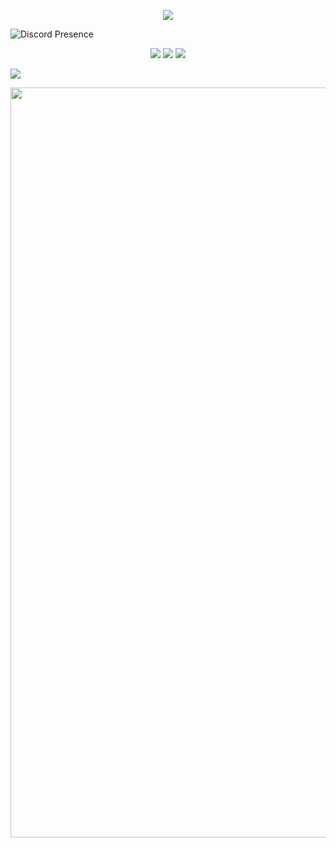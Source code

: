 <p align="center">
  <img src="https://count.getloli.com/get/@ArviSlayer?theme=rule34" />
</p>

<img src="https://camo.githubusercontent.com/63aee281d44a8cfe437ca6118e23fb5ff96b7c4e593360e60578d2cf6ac61635/68747470733a2f2f6c616e796172642e636e7261642e6465762f6170692f393331323638353333353833373733383036" alt="Discord Presence" data-canonical-src="https://lanyard.cnrad.dev/api/379179073382907908" style="max-width: 100%;">

<br/>
<p align="center">
 <a href="https://discord.com/users/379179073382907908" target"blank_"><img src="https://img.shields.io/badge/Discord%20-7289DA.svg?&style=for-the-badge&logo=discord&logoColor=white"></a>
  <a href="https://www.github.com/ArviSlayer" target"blank_"><img src="https://img.shields.io/badge/GitHub%20-191717.svg?&style=for-the-badge&logo=github&logoColor=white"></a>
 <a href="https://www.instagram.com/arvis_here" target"blank_"><img src="https://img.shields.io/badge/INSTAGRAM%20-DC3175.svg?&style=for-the-badge&logo=instagram&logoColor=white"></a>
  
  ![](https://github-profile-summary-cards.vercel.app/api/cards/profile-details?username=ArviSlayer&theme=monokai)
  
<div><img src="https://github-profile-trophy.vercel.app/?username=ArviSlayer&theme=dracula" width="1200"></div></p>


<br/>

<br>



